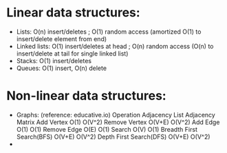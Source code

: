 # Linear data structures:
- Lists:           O(n) insert/deletes           ; O(1) random access (amortized O(1) to insert/delete element from end)
- Linked lists:    O(1) insert/deletes at head   ; O(n) random access (O(n) to insert/delete at tail for single linked list)
- Stacks:          O(1) insert/deletes
- Queues:          O(1) insert, O(n) delete

# Non-linear data structures:
- Graphs: (reference: educative.io)
		Operation			Adjacency List	    Adjacency Matrix
		Add Vertex			     O(1)		O(V^2)
		Remove Vertex			     O(V+E)		O(V^2)
		Add Edge			     O(1)		O(1)
		Remove Edge			     O(E)		O(1)
		Search				     O(V)		O(1)
		Breadth First Search(BFS)	     O(V+E)		O(V^2)
		Depth First Search(DFS)		     O(V+E)		O(V^2)	
- 
 
